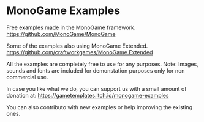 # MonoGame Examples
Free examples made in the MonoGame framework.
https://github.com/MonoGame/MonoGame

Some of the examples also using MonoGame Extended.
https://github.com/craftworkgames/MonoGame.Extended

All the examples are completely free to use for any purposes.
Note: Images, sounds and fonts are included for demonstation purposes only for non commercial use.

In case you like what we do, you can support us with a small amount of donation at:
https://gametemplates.itch.io/monogame-examples

You can also contributo with new examples or help improving the existing ones.
